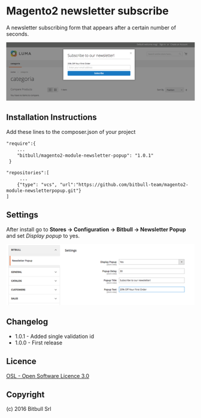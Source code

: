 # Magento2 newsletter subscribe #

A newsletter subscribing form that appears after a certain number of seconds.

![Frontend](docs/frontend.png)

Installation Instructions
--------------------------
Add these lines to the composer.json of your project

```
"require":{
    ...
    "bitbull/magento2-module-newsletter-popup": "1.0.1"
 }
 ```
 
 ```
 "repositories":[
      ...
     {"type": "vcs", "url":"https://github.com/bitbull-team/magento2-module-newsletterpopup.git"}
 ]
```

Settings
--------

After install go to **Stores -> Configuration -> Bitbull -> Newsletter Popup** and set _Display popup_ to yes. 

![Admin Panel](docs/admin-panel.png)
 

Changelog
----------

* 1.0.1 - Added single validation id
* 1.0.0 - First release


Licence
-------

[OSL - Open Software Licence 3.0](http://opensource.org/licenses/osl-3.0.php)


Copyright
---------
(c) 2016 Bitbull Srl
